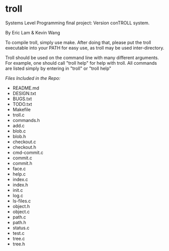troll
=====

Systems Level Programming final project: Version conTROLL system.

By Eric Lam & Kevin Wang

To compile troll, simply use make. After doing that, please put the troll executable into your PATH for easy use, as troll may be used inter-directory.

Troll should be used on the command line with many different arguments. For example, one should call "troll help" for help with troll. All commands are listed simply by entering in "troll" or "troll help"

*Files Included in the Repo:*
* README.md
* DESIGN.txt
* BUGS.txt
* TODO.txt
* Makefile
* troll.c
* commands.h
* add.c
* blob.c
* blob.h
* checkout.c
* checkout.h
* cmd-commit.c
* commit.c
* commit.h
* face.c
* help.c
* index.c
* index.h
* init.c
* log.c
* ls-files.c
* object.h
* object.c
* path.c
* path.h
* status.c
* test.c
* tree.c
* tree.h